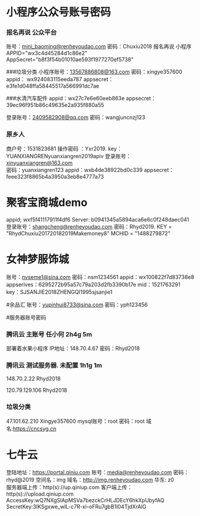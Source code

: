 # 小程序公众号账号密码
### 报名再说 公众平台
账号：mini_baoming@renheyoudao.com
密码：Chuxiu2018
报名再说 小程序
APPID="wx3c4d45284d1c86e2"
AppSecret="b8f3f54b01010ae593f1977270ef5738"

###垃圾分类
小程序账号：13567886808@163.com 
密码：xingye357600 
appid： wx924083115eeda787
appsecret：e3fe1d048ffa58445517a566991dc7ae

###水清汽车配件
appid：wx27c7e6e60eeb863e
appsecret：39ec96f951b86c49635e2a935f880a55

登录账号：2409582908@qq.com 
密码：wangjuncnzj123

### 原乡人
商户号：1531823681
操作密码 ：Yxr2019.
key：YUANXIANGRENyuanxiangren2019apiv
登录账号：xinyuanxiangren@163.com   
密码：yuanxiangren123
appid：wxb4de38922bd0c339
appsecret：feee323f8865b4a3950a3eb8e4777a73

# 聚客宝商城demo
appid;   wxf5f41117911f4df6
Server: b0941345a5894aca6e6c0f248daec041
登录账号：shangcheng@renheyoudao.com
密码：Rhyd2019.
KEY = "RhydChuxiu201720182019Makemoney8"
MCHID = "1488279872"

# 女神梦服饰城
账号：nvseme1@sina.com
密码：nsm1234561
appid：wx100822f7d83738e8
appserives：6295272b95a57c79a203d2fb3390b17e
mid：1521763291
key：SJSANJIE2018ZHENGQI1995sjsanjie1

#余品汇
账号：yupinhui8733@sina.com
密码：yph123456

#服务器账号密码
### 腾讯云 主账号 任小何 2h4g 5m
部署着水果小程序
IP地址：148.70.4.67
密码：Rhyd2018

### 腾讯云 测试服务器. 未配置 1h1g 1m
148.70.2.22
Rhyd2018

120.79.129.106
Rhyd2018

### 垃圾分类 
47.101.62.210
Xingye357600
mysql账号：root
密码：root
域名:https://cncsyg.cn

# 七牛云
登陆地址：https://portal.qiniu.com
账号：media@renheyoudao.com
密码：rhyd@2019
空间名：img
域名：http://img.renheyoudao.com
华东:	z0	
服务器端上传：http(s)://up.qiniup.com
客户端上传： http(s)://upload.qiniup.com
AccessKey:wQ7NXgSlApMSVa7bezckCrHLJDEcY6hkXpUbyfAQ
SecretKey:3IKSgxwe_wIL-c7R-xi-oFRu7gbB1I04TjdXrAlG